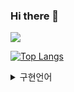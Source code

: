 ### Hi there 👋

<img src="https://capsule-render.vercel.app/api?type=venom&color=auto&height=300&section=header&text=Doyoung&fontSize=90&fontColor=000000" />


[![Top Langs](https://github-readme-stats.vercel.app/api/top-langs/?username=doyoungking)](https://github.com/anuraghazra/github-readme-stats)



<details>
  <summary>
    구현언어
  </summary>
  <br>
  
  ![js](https://img.shields.io/badge/JavaScript-F7DF1E?style=for-the-badge&logo=JavaScript&logoColor=white)
![html](https://img.shields.io/badge/HTML5-E34F26?style=for-the-badge&logo=html5&logoColor=white)
![css](https://img.shields.io/badge/CSS3-1572B6?style=for-the-badge&logo=css3&logoColor=white)
![java](https://img.shields.io/badge/Java-ED8B00?style=for-the-badge&logo=openjdk&logoColor=white)
</details>


